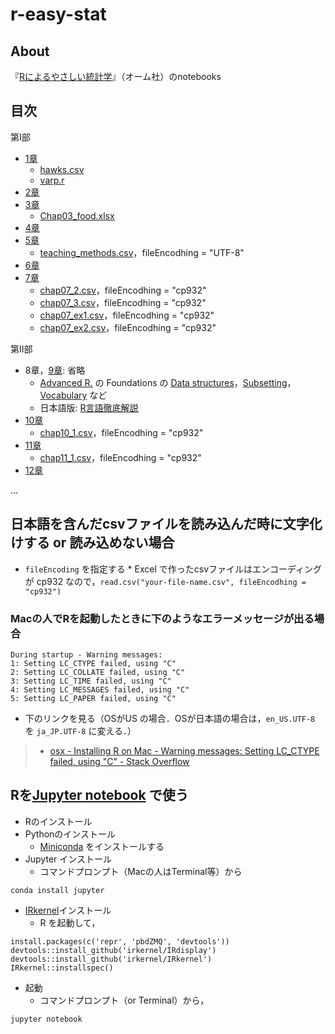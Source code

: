 # r-easy-stat
## About
『[Rによるやさしい統計学](http://shop.ohmsha.co.jp/shopdetail/000000001781/)』（オーム社）のnotebooks

## 目次
第I部

* [1章](http://whatalnk.github.io/r-easy-stat/Chap01.html)  
    * [hawks.csv](https://github.com/whatalnk/r-easy-stat/raw/master/hawks.csv)
    * [varp.r](https://github.com/whatalnk/r-easy-stat/raw/master/varp.r)
* [2章](http://whatalnk.github.io/r-easy-stat/Chap02.html)  
* [3章](http://whatalnk.github.io/r-easy-stat/Chap03.html)  
    * [Chap03_food.xlsx](https://github.com/whatalnk/r-easy-stat/raw/master/Chap03_food.xlsx)
* [4章](http://whatalnk.github.io/r-easy-stat/Chap04.html)  
* [5章](http://whatalnk.github.io/r-easy-stat/Chap05.html) 
    * [teaching_methods.csv](https://github.com/whatalnk/r-easy-stat/raw/master/teaching_methods.csv)，fileEncodhing = "UTF-8"
* [6章](http://whatalnk.github.io/r-easy-stat/Chap06.html)  
* [7章](http://whatalnk.github.io/r-easy-stat/Chap07.html)    
    * [chap07_2.csv](https://github.com/whatalnk/r-easy-stat/raw/master/chap07_2.csv)，fileEncodhing = "cp932"
    * [chap07_3.csv](https://github.com/whatalnk/r-easy-stat/raw/master/chap07_3.csv)，fileEncodhing = "cp932"
    * [chap07_ex1.csv](https://github.com/whatalnk/r-easy-stat/raw/master/chap07_ex1.csv)，fileEncodhing = "cp932"
    * [chap07_ex2.csv](https://github.com/whatalnk/r-easy-stat/raw/master/chap07_ex2.csv)，fileEncodhing = "cp932"  

第II部

* 8章，[9章](http://whatalnk.github.io/r-easy-stat/Chap09.html): 省略    
    * [Advanced R.](http://adv-r.had.co.nz/) の Foundations の [Data structures](http://adv-r.had.co.nz/Data-structures.html)，[Subsetting](http://adv-r.had.co.nz/Subsetting.html)，[Vocabulary](http://adv-r.had.co.nz/Vocabulary.html) など
    * 日本語版: [R言語徹底解説](http://www.kyoritsu-pub.co.jp/bookdetail/9784320123939)  
* [10章](http://whatalnk.github.io/r-easy-stat/Chap10.html)  
    * [chap10_1.csv](https://github.com/whatalnk/r-easy-stat/raw/master/chap10_1.csv)，fileEncodhing = "cp932"
* [11章](http://whatalnk.github.io/r-easy-stat/Chap11.html)  
    * [chap11_1.csv](https://github.com/whatalnk/r-easy-stat/raw/master/chap11_1.csv)，fileEncodhing = "cp932"
* [12章](http://whatalnk.github.io/r-easy-stat/Chap12.html)  

...

## 日本語を含んだcsvファイルを読み込んだ時に文字化けする or 読み込めない場合
* `fileEncoding` を指定する
      * Excel で作ったcsvファイルはエンコーディングが cp932 なので，`read.csv("your-file-name.csv", fileEncodhing = "cp932")`
      
### Macの人でRを起動したときに下のようなエラーメッセージが出る場合
```
During startup - Warning messages:
1: Setting LC_CTYPE failed, using "C"
2: Setting LC_COLLATE failed, using "C"
3: Setting LC_TIME failed, using "C"
4: Setting LC_MESSAGES failed, using "C"
5: Setting LC_PAPER failed, using "C"
```

* 下のリンクを見る（OSがUS の場合．OSが日本語の場合は，`en_US.UTF-8` を `ja_JP.UTF-8` に変える．）  

> * [osx - Installing R on Mac - Warning messages: Setting LC_CTYPE failed, using "C" - Stack Overflow](http://stackoverflow.com/questions/9689104/installing-r-on-mac-warning-messages-setting-lc-ctype-failed-using-c)

## Rを[Jupyter notebook](http://jupyter.org/) で使う

* Rのインストール
* Pythonのインストール
  * [Miniconda](http://conda.pydata.org/miniconda.html) をインストールする
* Jupyter インストール
  * コマンドプロンプト（Macの人はTerminal等）から
```
conda install jupyter
```
* [IRkernel](http://irkernel.github.io/)インストール
  * R を起動して，
```
install.packages(c('repr', 'pbdZMQ', 'devtools')) 
devtools::install_github('irkernel/IRdisplay')
devtools::install_github('irkernel/IRkernel')
IRkernel::installspec()
```
* 起動
  * コマンドプロンプト（or Terminal）から，
```
jupyter notebook
```
